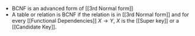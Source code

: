- BCNF is an advanced form of [[3rd Normal form]]
- A table or relation is BCNF if the relation is in [[3rd Normal form]] and for every [[Functional Dependencies]] $X \to Y$, $X$ is the [[Super key]] or a [[Candidate Key]].